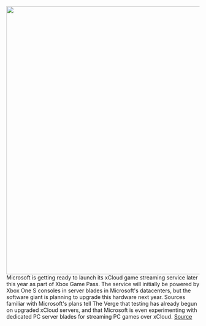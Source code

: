 <img src='https://cdn.vox-cdn.com/thumbor/SGTCIVwNcEpUYeMMgwKDjD7nVf0=/0x0:1320x880/1200x800/filters:focal(555x335:765x545)/cdn.vox-cdn.com/uploads/chorus_image/image/66950795/xcloudpreview.0.jpg' width='700px' /><br/>
Microsoft is getting ready to launch its xCloud game streaming service later this year as part of Xbox Game Pass. The service will initially be powered by Xbox One S consoles in server blades in Microsoft's datacenters, but the software giant is planning to upgrade this hardware next year. Sources familiar with Microsoft's plans tell The Verge that testing has already begun on upgraded xCloud servers, and that Microsoft is even experimenting with dedicated PC server blades for streaming PC games over xCloud.
<a href='https://www.theverge.com/2020/6/18/21295326/microsoft-project-xcloud-xbox-series-x-servers-hardware-2021'> Source <a/>